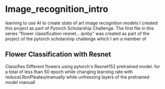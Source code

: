 # Image_recognition_intro
learning to use AI to create state of art image recognition models
I created this project as part of Pytorch Scholarship Challenge. The first file in this series "flower classification resnet....ipnby" was created as part of the project of the pytorch scholarship challenge which I am a member of

## Flower Classification with Resnet
Classifies Different flowers using pytorch's Resnet152 pretrained model. for a total of less than 50 epoch while changing learning rate with reduceLRonPleateu/manually while unfreezing layers of the pretrained model manuall
